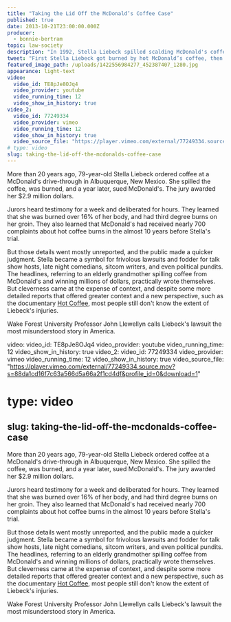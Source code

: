 ```yaml
---
title: "Taking the Lid Off the McDonald’s Coffee Case"
published: true
date: 2013-10-21T23:00:00.000Z
producer:
  - bonnie-bertram
topic: law-society
description: "In 1992, Stella Liebeck spilled scalding McDonald's coffee in her lap and later sued the company, attracting a flood of negative attention. It turns out, there’s more to the story."
tweet: "First Stella Liebeck got burned by hot McDonald’s coffee, then she got burned by the media: "
featured_image_path: /uploads/1422556984277_452387407_1280.jpg
appearance: light-text
video:
  video_id: TE8pJe8OJq4
  video_provider: youtube
  video_running_time: 12
  video_show_in_history: true
video_2:
  video_id: 77249334
  video_provider: vimeo
  video_running_time: 12
  video_show_in_history: true
  video_source_file: "https://player.vimeo.com/external/77249334.source.mov?s=88da1cd16f7c63a566d5a66a2f1cd4df&profile_id=0&download=1"
# type: video
slug: taking-the-lid-off-the-mcdonalds-coffee-case
---
```


More than 20 years ago, 79-year-old Stella Liebeck ordered coffee at a McDonald's drive-through in Albuquerque, New Mexico. She spilled the coffee, was burned, and a year later, sued McDonald's. The jury awarded her $2.9 million dollars.

Jurors heard testimony for a week and deliberated for hours. They learned that she was burned over 16% of her body, and had third degree burns on her groin. They also learned that McDonald's had received nearly 700 complaints about hot coffee burns in the almost 10 years before Stella's trial.

But those details went mostly unreported, and the public made a quicker judgment. Stella became a symbol for frivolous lawsuits and fodder for talk show hosts, late night comedians, sitcom writers, and even political pundits. The headlines, referring to an elderly grandmother spilling coffee from McDonald's and winning millions of dollars, practically wrote themselves. But cleverness came at the expense of context, and despite some more detailed reports that offered greater context and a new perspective, such as the documentary [Hot Coffee](http://www.hotcoffeethemovie.com), most people still don't know the extent of Liebeck's injuries.

Wake Forest University Professor John Llewellyn calls Liebeck's lawsuit the most misunderstood story in America.

video:
  video_id: TE8pJe8OJq4
  video_provider: youtube
  video_running_time: 12
  video_show_in_history: true
video_2:
  video_id: 77249334
  video_provider: vimeo
  video_running_time: 12
  video_show_in_history: true
  video_source_file: "https://player.vimeo.com/external/77249334.source.mov?s=88da1cd16f7c63a566d5a66a2f1cd4df&profile_id=0&download=1"
# type: video
slug: taking-the-lid-off-the-mcdonalds-coffee-case
---

More than 20 years ago, 79-year-old Stella Liebeck ordered coffee at a McDonald's drive-through in Albuquerque, New Mexico. She spilled the coffee, was burned, and a year later, sued McDonald's. The jury awarded her $2.9 million dollars.

Jurors heard testimony for a week and deliberated for hours. They learned that she was burned over 16% of her body, and had third degree burns on her groin. They also learned that McDonald's had received nearly 700 complaints about hot coffee burns in the almost 10 years before Stella's trial.

But those details went mostly unreported, and the public made a quicker judgment. Stella became a symbol for frivolous lawsuits and fodder for talk show hosts, late night comedians, sitcom writers, and even political pundits. The headlines, referring to an elderly grandmother spilling coffee from McDonald's and winning millions of dollars, practically wrote themselves. But cleverness came at the expense of context, and despite some more detailed reports that offered greater context and a new perspective, such as the documentary [Hot Coffee](http://www.hotcoffeethemovie.com), most people still don't know the extent of Liebeck's injuries.

Wake Forest University Professor John Llewellyn calls Liebeck's lawsuit the most misunderstood story in America.

